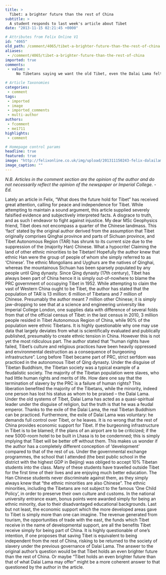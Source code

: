 ```yaml
---
title: >
  Tibet: a brighter future than the rest of China
subtitle: >
  A student responds to last week's article about Tibet
date: "2013-11-15 02:21:45 +0000"

# Attributes from Felix Online V1
id: "4065"
old_path: /comment/4065/tibet-a-brighter-future-than-the-rest-of-china
aliases:
 - /comment/4065/tibet-a-brighter-future-than-the-rest-of-china
imported: true
comments:
 - value: >
     No Tibetans saying we want the old Tibet, even the Dalai Lama felt long before the Chinese invasion of 1959 need for reforms in Tibet and he even did introduce some reforms but could not carry on. Initially when Chinese army entered Tibet they said they came to liberate Tibet not to occupy, now the 'liberation' is done, but why the Chinese are still in Tibet. What we Tibetans are fighting for is freedom - freedom to practice our religion, freedom to choose our own destiny, freedom to express. The author of this article should visit our exile community in India and we observe what kind of system we have here - what our feelings and desires are. You are welcome to visit Dharamsala in India. Unfortunately we can't visit our own homeland or visit you in Beijing. Me for example I was born in Tibet and I know the situation in Tibet. If Tibetans are so happy under the Chinese rule - why those self-immolations, protests, why Chinese government has to place so much restrictions on the free flow of information in Tibet

# Article Taxonomies
categories:
 - comment
tags:
 - imported
 - image
 - imported_comments
 - multi-author
authors:
 - fcomment
 - me1711
highlights:
 - comment

# Homepage control params
headline: true
featured: true
image: "http://felixonline.co.uk/img/upload/201311150243-felix-dalailama.png"
image_caption: ""
---
```


_N.B. Articles in the comment section are the opinion of the author and do not necessarily reflect the opinion of the newspaper or Imperial College. -Ed._

Lately an article in Felix, “What does the future hold for Tibet” has received great attention, calling for peace and independence for Tibet. While attempting to maintain a sound argument, this article supplied severely falsified evidence and subjectively interpreted facts. A disgrace to truth, and as such I endeavor to fight against injustice.
 My dear MSc Geophysics friend, Tibet does not encompass a quarter of the Chinese landmass. This ‘fact’ stated by the original author derived from the assumption that Tibet originally comprises Qinghai province and parts of Sichuan province, and Tibet Autonomous Region (TAR) has shrunk to its current size due to the suppression of the (majority Han) Chinese. What a hypocrite! Claiming the land of other ethnic minorities to be Tibetan! Hopefully the author knew that ethnic Han were the group of people of whom she simply referred to as ‘Chinese’. The ethnic Mongolians and Uyghurs are the natives of Qinghai, whereas the mountainous Sichuan has been sparsely populated by any people until Qing dynasty. Since Qing dynasty (17th century), Tibet has always been part of China hence it is simply out-of-nowhere to blame the PRC government of occupying Tibet in 1952.
 While attempting to claim the vast of Western China ought to be Tibet, the author has stated that the population of TAR is 13 million: 6 million of Tibetans and 7 million of Chinese. Presumably the author meant 7 million other Chinese; it is simply jaw-dropping to see that at a science and engineering university like Imperial College London, one supplies data with difference of several folds from that of the official census of Tibet: in the last census in 2010, 3 million people resided in Tibet Autonomous Region of China, while 90% of the population were ethnic Tibetans. It is highly questionable why one may use data that largely deviates from what is scientifically evaluated and publically published, presumably to create ethnic tension in China.
 However this is not yet the most ridiculous part. The author stated that “human rights have failed, Tibet’s culture and religious practices have been heavily oppressed and environmental destruction as a consequence of burgeoning infrastructure”. Long before Tibet became part of PRC, strict serfdom was practiced in the autonomous Tibet of Qing dynasty. Under the disguise of Tibetan Buddhism, the Tibetan society was a typical example of a feudalistic society. The majority of the Tibetan population were slaves, who had little human rights and merits of life. How dare one say that the termination of slavery by the PRC is a failure of human rights? This liberation benefited the majority of the Tibetans, while the minority, indeed one person has lost his status as whom to be praised – the Dalai Lama. Under the old systems of Tibet, Dalai Lama has acted as a quasi-spiritual leader under the disguise of religion, but the truth is that he was a feudal emperor. Thanks to the exile of the Dalai Lama, the real Tibetan Buddhism can be practiced. Furthermore, the exile of Dalai Lama was voluntary: he demands full control over Tibet, or he leaves.
 It is no wrong that the rest of China provides economic support for Tibet. If the burgeoning infrastructure in Tibet is to be blamed; if the plans of an airport are to be criticized; if the new 5000-room hotel to be built in Lhasa is to be condemned; this is simply implying that Tibet will be better off without them. This makes us wonder if the author has a completely different conception of ‘development’ compared to that of the rest of us.
 Under the governmental exchange programmes, the school that I attended (the best public school in the district with the highest GDP in Beijing) was obliged to accept 10% Tibetan students into the class. Many of these students have travelled outside Tibet for the first time of their lives and are enjoying much better education. The Han Chinese students never discriminate against them, as they simply always knew that “the ethnic minorities are also Chinese”. The ethnic minorities, including the Tibetans are not subject to the famous ‘One Child Policy’, in order to preserve their own culture and customs. In the national university entrance exam, bonus points were awarded simply for being an ethnic minority, due to their disadvantaged educational backgrounds.
 Last but not least, the economic support which the more developed areas gave to Tibet is simply more than one can imagine. The revenue generated from tourism, the opportunities of trade with the east, the funds which Tibet receive in the name of developmental support, are all the benefits Tibet receive simply for being part of China. It is highly questionable of one’s intention, if one proposes that saving Tibet is equivalent to being independent from the rest of China, risking to be returned to the society of slavery under the previous governance of Dalai Lama.
 The answer to the original author’s question would be that Tibet holds an even brighter future than the rest of China. Or maybe “Tibet holds an even brighter future than that of what Dalai Lama may offer” might be a more coherent answer to that questioned by the author in the article.
